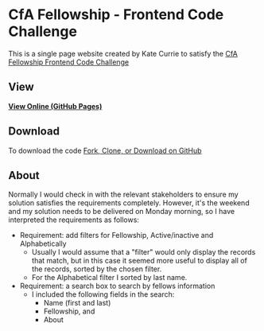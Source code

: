 # CfA Fellowship - Frontend Code Challenge

This is a single page website created by Kate Currie to satisfy the [CfA Fellowship Frontend Code Challenge](https://docs.google.com/document/d/1-Mub-O8dIvT2GamDlfcWmzASMIvDCSnPGaNw6tK4Q40/edit)

## View

**[View Online (GitHub Pages)](https://spacekate.github.io/fellowship/)**

## Download

To download the code
[Fork, Clone, or Download on GitHub](https://github.com/spacekate/fellowship)

## About

Normally I would check in with the relevant stakeholders to ensure my solution
satisfies the requirements completely. However, it's the weekend and my solution needs
to be delivered on Monday morning, so I have interpreted the requirements as follows:

* Requirement: add filters for Fellowship, Active/inactive and Alphabetically
  * Usually I would assume that a "filter" would only display the
records that match, but in this case it seemed more useful to display all of the records,
sorted by the chosen filter.
  * For the Alphabetical filter I sorted by last name.
* Requirement: a search box to search by fellows information
  * I included the following fields in the search:
    * Name (first and last)
    * Fellowship, and
    * About

